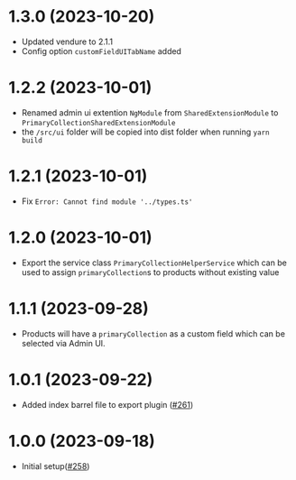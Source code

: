 # 1.3.0 (2023-10-20)

- Updated vendure to 2.1.1
- Config option `customFieldUITabName` added

# 1.2.2 (2023-10-01)

- Renamed admin ui extention `NgModule` from `SharedExtensionModule` to `PrimaryCollectionSharedExtensionModule`
- the `/src/ui` folder will be copied into dist folder when running `yarn build`

# 1.2.1 (2023-10-01)

- Fix `Error: Cannot find module '../types.ts'`

# 1.2.0 (2023-10-01)

- Export the service class `PrimaryCollectionHelperService` which can be used to assign `primaryCollection`s to products without existing value

# 1.1.1 (2023-09-28)

- Products will have a `primaryCollection` as a custom field which can be selected via Admin UI.

# 1.0.1 (2023-09-22)

- Added index barrel file to export plugin ([#261](https://github.com/Pinelab-studio/pinelab-vendure-plugins/pull/261))

# 1.0.0 (2023-09-18)

- Initial setup([#258](https://github.com/Pinelab-studio/pinelab-vendure-plugins/pull/258))
